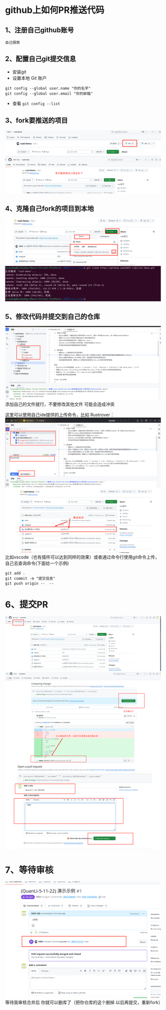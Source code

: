# github上如何PR推送代码
## 1、注册自己github账号
    自己探索
## 2、配置自己git提交信息

- 安装git
- 设置本地 Git 账户
```git
git config --global user.name "你的名字"
git config --global user.email "你的邮箱"
```
- 查看
  `git config --list`
## 3、fork要推送的项目
![img.png](imageall/image/fork.png)
![img.png](imageall/image/fork到自己的仓库下.png)
## 4、克隆自己fork的项目到本地
![img.png](imageall/image/Clone_http.png)
![img.png](imageall/image/clone演示.png)
## 5、修改代码并提交到自己的仓库
![img.png](imageall/image/修改代码.png)
添加自己的文件就行，不要修改其他文件 可能会造成冲突

这里可以使用自己ide提供的上传命令，比如 Rustrover：
![img.png](imageall/image/Rustrover演示.png)
![img.png](imageall/image/推送成功.png)
比如vscode（也有插件可以达到同样的效果）或者通过命令行使用git命令上传，自己去查询命令(下面给一个示例)
```git
git add .
git commit -m "提交信息"
git push origin --  --
```
# 6、提交PR
![img.png](imageall/image/PR演示.png)
![img.png](imageall/image/PR2.png)
![img.png](imageall/image/PR3.png)

# 7、等待审核
![img.png](imageall/image/PR4.png)
等待我审核合并后 你就可以删库了（把你仓库的这个删掉 以后再提交，重新fork）









